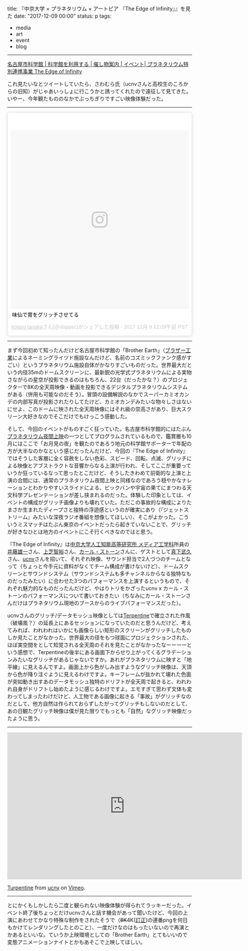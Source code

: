 title: 『中京大学 × プラネタリウム × アートピア 『The Edge of Infinity』』を見た
date: "2017-12-09 00:00"
status: p
tags:
- media
- art
- event
- blog
---

[名古屋市科学館 \| 科学館を利用する \| 催し物案内 \| イベント\| プラネタリウム特別連携事業 The Edge of Infinity](http://www.ncsm.city.nagoya.jp/visit/attraction/event/2017/post_449.html)

これ見たいなとツイートしていたら、さわむら氏（ucnvさんと高校生のころからの旧知）がじゃあいっしょに行こうかと誘ってくれたので遠征して見てきた。いやー、今年観たもののなかでぶっちぎりですごい映像体験だった。

---

<blockquote class="instagram-media" data-instgrm-captioned data-instgrm-permalink=https://www.instagram.com/p/BceWfQqlHdv/ data-instgrm-version="8" style=" background:#FFF; border:0; border-radius:3px; box-shadow:0 0 1px 0 rgba(0,0,0,0.5),0 1px 10px 0 rgba(0,0,0,0.15); margin: 1px; max-width:658px; padding:0; width:99.375%; width:-webkit-calc(100% - 2px); width:calc(100% - 2px);"><div style="padding:8px;"> <div style=" background:#F8F8F8; line-height:0; margin-top:40px; padding:50.0% 0; text-align:center; width:100%;"> <div style=" background:url(data:image/png;base64,iVBORw0KGgoAAAANSUhEUgAAACwAAAAsCAMAAAApWqozAAAABGdBTUEAALGPC/xhBQAAAAFzUkdCAK7OHOkAAAAMUExURczMzPf399fX1+bm5mzY9AMAAADiSURBVDjLvZXbEsMgCES5/P8/t9FuRVCRmU73JWlzosgSIIZURCjo/ad+EQJJB4Hv8BFt+IDpQoCx1wjOSBFhh2XssxEIYn3ulI/6MNReE07UIWJEv8UEOWDS88LY97kqyTliJKKtuYBbruAyVh5wOHiXmpi5we58Ek028czwyuQdLKPG1Bkb4NnM+VeAnfHqn1k4+GPT6uGQcvu2h2OVuIf/gWUFyy8OWEpdyZSa3aVCqpVoVvzZZ2VTnn2wU8qzVjDDetO90GSy9mVLqtgYSy231MxrY6I2gGqjrTY0L8fxCxfCBbhWrsYYAAAAAElFTkSuQmCC); display:block; height:44px; margin:0 auto -44px; position:relative; top:-22px; width:44px;"></div></div> <p style=" margin:8px 0 0 0; padding:0 4px;"> <a href="https://www.instagram.com/p/BceWfQqlHdv/" style=" color:#000; font-family:Arial,sans-serif; font-size:14px; font-style:normal; font-weight:normal; line-height:17px; text-decoration:none; word-wrap:break-word;" target="_blank">味仙で胃をグリッチさせてる</a></p> <p style=" color:#c9c8cd; font-family:Arial,sans-serif; font-size:14px; line-height:17px; margin-bottom:0; margin-top:8px; overflow:hidden; padding:8px 0 7px; text-align:center; text-overflow:ellipsis; white-space:nowrap;"><a href="&lt;Macro &#39;profile_link&#39;&gt;" style=" color:#c9c8cd; font-family:Arial,sans-serif; font-size:14px; font-style:normal; font-weight:normal; line-height:17px;" target="_blank"> kotaro tanaka</a>さん(@doppac)がシェアした投稿 - <time style=" font-family:Arial,sans-serif; font-size:14px; line-height:17px;" datetime="2017-12-09T08:09:00+00:00">2017 12月 9 12:09午前 PST</time></p></div></blockquote> <script async defer src="//platform.instagram.com/en_US/embeds.js"></script>

---

まず今回初めて知ったんだけど名古屋市科学館の「Brother Earth」（[ブラザー工業](http://www.brother.co.jp/)によるネーミングライツド施設なんだけど、名前のコズミックファンク感がすごい）というプラネタリウム施設自体がかなりすごいものだった。世界最大だという内径35mのドームスクリーンに、最新鋭の光学式プラネタリウムによる実物さながらの星空が投影できるのはもちろん、22台（だったかな？）のプロジェクターで8Kの全天周映像・動画を投影できるデジタルプラネタリウムシステムがある（併用も可能なのだそう）。冒頭の設備解説のなかでスーパーカミオカンデの内部写真が投影されたりしてたけど、カミオカンデみたいな物々しさはないにせよ、このドームに映された全天周映像にはそれ級の崇高さがあり、巨大スクリーン大好きなのでそこだけでもけっこう感動した。

そして、今回のイベントがものすごく狂っていた。名古屋市科学館的にはたぶん[プラネタリウム夜間上映](http://www.ncsm.city.nagoya.jp/visit/planetarium/themes/nighttime.html)の一つとしてプログラムされているもので、鑑賞層も10月にはここで「お月見の夜」を観たのであろう地元の科学館サポーターで年配の方が大半なのかなという感じだったんだけど、今回の『The Edge of Infinity』ではそうした客層に全く容赦をしない色彩、スピード、回転、点滅、グリッチによる映像とアブストラクトな音響からなる上演が行われ、そしてここが重要っていうか狂っているなって思ったとこだけど、そうしたきわめて前衛的な上演と上演の合間には、通常のプラネタリウム夜間上映と同様なのであろう穏やかなナレーションとわかりやすいスライドによる、ビックバンや宇宙の果てにまつわる天文科学プレゼンテーションが差し挟まれるのだった。体験した印象としては、イベントの構成がグリッチ画像よりも壊れていた。ただこの事故的な構成によりたまさか生まれたディープさと独特の浮遊感というのが確実にあり（『ジェットストリーム』みたいな深夜ラジオ番組を想像してほしい）、そこがよかった。こういうミスマッチはたぶん東京のイベントだったら起きていないことで、グリッチが好きなひとは地方のイベントにこそ行くべきなのではと思う。

『The Edge of Infinity』は[中京大学人工知能高等研究所 メディア工学科](http://www.iasai.sist.chukyo-u.ac.jp/index.htm)所員の[井藤雄一](http://www.hm5.aitai.ne.jp/~yito/)さん、[上芝智裕](http://www.sist.chukyo-u.ac.jp/faculty/ueshiba.html)さん、[カール・ストーン](http://www.rlsto.net/Nooz/)さんに、ゲストとして[真下武久](http://www.seian.ac.jp/dept/teacher/24632)さん、[ucnv](https://ucnv.org/)さんを招いて、それぞれ映像、サウンド担当で2人づつのチームとなって（ちょっと今手元に資料がなくてチーム構成が書けないけど）、ドームスクリーンとサウンドシステム（サウンドシステムも多チャンネルからなる独特なものだったみたい）に合わせた3つのパフォーマンスを上演するというもので、それぞれ魅力的なものだったんだけど、やはりトリをかざったucnv x カール・ストーンのパフォーマンスについて書いておきたい（ちなみにカール・ストーンさんだけはプラネタリウム現地のブースからのライブパフォーマンスだった）。

ucnvさんのグリッチ/データモッシュ映像としては[Terpentine](https://ucnv.org/turpentine/)で確立された作風（破壊風？）の延長上にあるセッションになっていたのだと思うんだけど、考えてみれば、われわれはいかにも画像らしい矩形のスクリーンがグリッチしたものしか見たことがなかった。世界最大の径をもつ球面にプロジェクションされた、ほぼ実空間をとして知覚される全天周のそれを見たことがなかったなーーーーという感想で、Terpentineの後半にある画面下からせり上がってくるグラデーションみたいなグリッチがあるじゃないですか。あれがプラネタリウムに映すと「地平線」に見えるんですよ。画面上から色がしみ出すようなグリッチ映像は、天頂から色が降り注ぐように見えるわけですよ。キーフレームが抜かれて壊れた色面が突如動き出すあのデータモッシュ独特のドリフトが全天周で起きると、われわれ自身がドリフトし始めたように感じるわけですよ。エモすぎて思わず文体も変わってしまったわけだけど、人工物である画像に起きる「事故」がグリッチなのだとして、他方自然は作られておらずしたがってグリッチもしないのだとして、あの日観たグリッチ映像は僕が見た限りでもっとも「自然」なグリッチ映像だったように思う。

---

<iframe src="https://player.vimeo.com/video/64875902" width="640" height="400" frameborder="0" webkitallowfullscreen mozallowfullscreen allowfullscreen></iframe>
<p><a href="https://vimeo.com/64875902">Turpentine</a> from <a href="https://vimeo.com/ucnv">ucnv</a> on <a href="https://vimeo.com">Vimeo</a>.</p>

---

とにかくもしかしたら二度と観られない映像体験が得られてラッキーだった。イベント終了後ちょっとだけucnvさんと話す機会があって聞いたけど、今回の上演にあわせてかなり特殊な制作をされたそうで（<strike>8K</strike>4K([訂正](https://twitter.com/ucnv/status/941540984558460929))の連番pngを何日もかけてレンダリングしたとのこと）、一度だけなのはもったいないので再演とかあるといいな。ていうか上映環境としての「Brother Earth」とてもいいので変態アニメーションナイトとかもあそこで上映してほしい。

